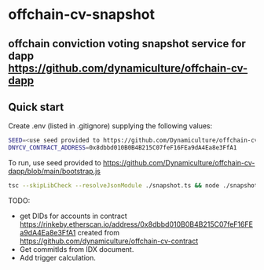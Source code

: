 # offchain-cv-snapshot
## offchain conviction voting snapshot service for dapp https://github.com/dynamiculture/offchain-cv-dapp
## Quick start
Create .env (listed in .gitignore) supplying the following values:
```sh
SEED=<use seed provided to https://github.com/Dynamiculture/offchain-cv-dapp/blob/main/bootstrap.js>
DNYCV_CONTRACT_ADDRESS=0x8dbbd010B0B4B215C07feF16FEa9dA4Ea8e3FfA1
```
To run, use seed provided to https://github.com/Dynamiculture/offchain-cv-dapp/blob/main/bootstrap.js
```sh
tsc --skipLibCheck --resolveJsonModule ./snapshot.ts && node ./snapshot.js
```
TODO:
- get DIDs for accounts in contract https://rinkeby.etherscan.io/address/0x8dbbd010B0B4B215C07feF16FEa9dA4Ea8e3FfA1 
created from 
https://github.com/dynamiculture/offchain-cv-contract
- Get commitIds from IDX document.
- Add trigger calculation.
